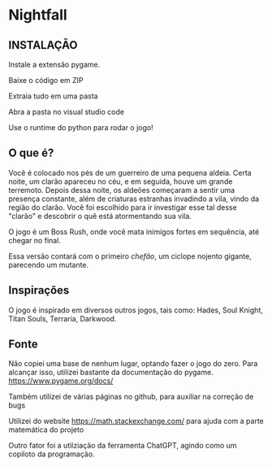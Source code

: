 # Nightfall

## INSTALAÇÃO
Instale a extensão pygame.

Baixe o código em ZIP

Extraia tudo em uma pasta

Abra a pasta no visual studio code

Use o runtime do python para rodar o jogo!

## O que é?
Você é colocado nos pés de um guerreiro de uma pequena aldeia. Certa noite, um clarão apareceu no céu, e em seguida, houve um grande terremoto.
Depois dessa noite, os aldeões começaram a sentir uma presença constante, além de criaturas estranhas invadindo a vila, vindo da região do clarão.
Você foi escolhido para ir investigar esse tal desse "clarão" e descobrir o quê está atormentando sua vila.

O jogo é um Boss Rush, onde você mata inimigos fortes em sequência, até chegar no final.

Essa versão contará com o primeiro _chefão_, um ciclope nojento gigante, parecendo um mutante.

## Inspirações
O jogo é inspirado em diversos outros jogos, tais como:
Hades, Soul Knight, Titan Souls, Terraria, Darkwood.

## Fonte
Não copiei uma base de nenhum lugar, optando fazer o jogo do zero. Para alcançar isso, utilizei bastante da documentação do pygame.
https://www.pygame.org/docs/

Também utilizei de várias páginas no github, para auxiliar na correção de bugs

Utilizei do website https://math.stackexchange.com/ para ajuda com a parte matemática do projeto

Outro fator foi a utilziação da ferramenta ChatGPT, agindo como um copiloto da programação.
